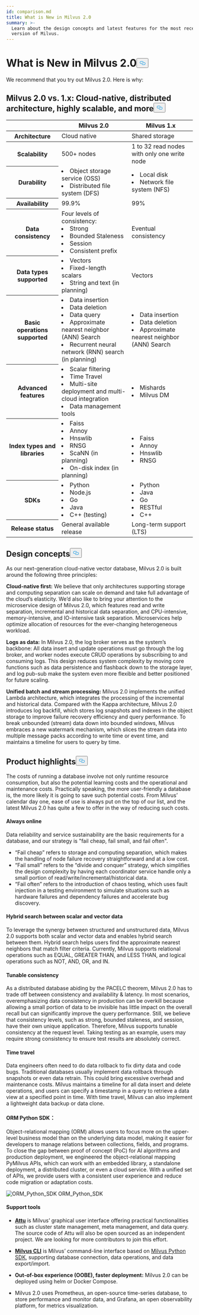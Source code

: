 ```yaml
---
id: comparison.md
title: What is New in Milvus 2.0
summary: >-
  Learn about the design concepts and latest features for the most recent
  version of Milvus.
---
```

<h1 id="What-is-New-in-Milvus-20" class="common-anchor-header">What is New in Milvus 2.0<button data-href="#What-is-New-in-Milvus-20" class="anchor-icon" translate="no">
      <svg translate="no"
        aria-hidden="true"
        focusable="false"
        height="20"
        version="1.1"
        viewBox="0 0 16 16"
        width="16"
      >
        <path
          fill="#0092E4"
          fill-rule="evenodd"
          d="M4 9h1v1H4c-1.5 0-3-1.69-3-3.5S2.55 3 4 3h4c1.45 0 3 1.69 3 3.5 0 1.41-.91 2.72-2 3.25V8.59c.58-.45 1-1.27 1-2.09C10 5.22 8.98 4 8 4H4c-.98 0-2 1.22-2 2.5S3 9 4 9zm9-3h-1v1h1c1 0 2 1.22 2 2.5S13.98 12 13 12H9c-.98 0-2-1.22-2-2.5 0-.83.42-1.64 1-2.09V6.25c-1.09.53-2 1.84-2 3.25C6 11.31 7.55 13 9 13h4c1.45 0 3-1.69 3-3.5S14.5 6 13 6z"
        ></path>
      </svg>
    </button></h1><p>We recommend that you try out Milvus 2.0. Here is why:</p>
<h2 id="Milvus-20-vs-1x-Cloud-native-distributed-architecture-highly-scalable-and-more" class="common-anchor-header">Milvus 2.0 vs. 1.x: Cloud-native, distributed architecture, highly scalable, and more<button data-href="#Milvus-20-vs-1x-Cloud-native-distributed-architecture-highly-scalable-and-more" class="anchor-icon" translate="no">
      <svg translate="no"
        aria-hidden="true"
        focusable="false"
        height="20"
        version="1.1"
        viewBox="0 0 16 16"
        width="16"
      >
        <path
          fill="#0092E4"
          fill-rule="evenodd"
          d="M4 9h1v1H4c-1.5 0-3-1.69-3-3.5S2.55 3 4 3h4c1.45 0 3 1.69 3 3.5 0 1.41-.91 2.72-2 3.25V8.59c.58-.45 1-1.27 1-2.09C10 5.22 8.98 4 8 4H4c-.98 0-2 1.22-2 2.5S3 9 4 9zm9-3h-1v1h1c1 0 2 1.22 2 2.5S13.98 12 13 12H9c-.98 0-2-1.22-2-2.5 0-.83.42-1.64 1-2.09V6.25c-1.09.53-2 1.84-2 3.25C6 11.31 7.55 13 9 13h4c1.45 0 3-1.69 3-3.5S14.5 6 13 6z"
        ></path>
      </svg>
    </button></h2><table class="comparison">
<thead>
    <tr>
        <th class="width20">&nbsp;</th>
        <th class="width40">Milvus 2.0</th>
        <th class="width40">Milvus 1.x</th>
    </tr>
</thead>
    <tr>
        <th>Architecture</th>
        <td>Cloud native</td>
        <td>Shared storage</td>
    </tr>
<tbody>
    <tr>
        <th>Scalability</th>
        <td>500+ nodes</td>
        <td>1 to 32 read nodes with only one write node</td>
    </tr>
    <tr>
        <th>Durability</th>
        <td><li>Object storage service (OSS)</li><li>Distributed file system (DFS)</li></td>
        <td><li>Local disk</li><li>Network file system (NFS)</li></td>
    </tr>
    <tr>
        <th>Availability</th>
        <td>99.9%</td>
        <td>99%</td>        
    </tr>
    <tr>
        <th>Data consistency</th>
        <td>Four levels of consistency:<li>Strong</li><li>Bounded Staleness</li><li>Session</li><li>Consistent prefix</li></td>
        <td>Eventual consistency</td>
    </tr>
    <tr>
        <th>Data types supported</th>
        <td><li>Vectors</li><li>Fixed-length scalars</li><li>String and text (in planning)</li></td>
        <td>Vectors</td>
    </tr>
    <tr>
        <th>Basic operations supported</th>
        <td><li>Data insertion</li><li>Data deletion</li><li>Data query</li><li>Approximate nearest neighbor (ANN) Search</li><li>Recurrent neural network (RNN) search (in planning)</li></td>
        <td><li>Data insertion</li><li>Data deletion</li><li>Approximate nearest neighbor (ANN) Search</li></td>
    </tr>
    <tr>
        <th>Advanced features</th>
        <td><li>Scalar filtering</li><li>Time Travel</li><li>Multi-site deployment and multi-cloud integration</li><li>Data management tools</li></td>
        <td><li>Mishards</li><li>Milvus DM</li></td>
    </tr>
    <tr>
        <th>Index types and libraries</th>
        <td><li>Faiss</li><li>Annoy</li><li>Hnswlib</li><li>RNSG</li><li>ScaNN (in planning)</li><li>On-disk index (in planning)</li></td>
        <td><li>Faiss</li><li>Annoy</li><li>Hnswlib</li><li>RNSG</li></td>
    </tr>
    <tr>
        <th>SDKs</th>
        <td><li>Python</li><li>Node.js</li><li>Go</li><li>Java</li><li>C++ (testing)</li></td>
        <td><li>Python</li><li>Java</li><li>Go</li><li>RESTful</li><li>C++</li></td>
    </tr>
    <tr>
        <th>Release status</th>
        <td>General available release</td>
        <td>Long-term support (LTS)</td>
    </tr>
</tbody>
</table>
<h2 id="Design-concepts" class="common-anchor-header">Design concepts<button data-href="#Design-concepts" class="anchor-icon" translate="no">
      <svg translate="no"
        aria-hidden="true"
        focusable="false"
        height="20"
        version="1.1"
        viewBox="0 0 16 16"
        width="16"
      >
        <path
          fill="#0092E4"
          fill-rule="evenodd"
          d="M4 9h1v1H4c-1.5 0-3-1.69-3-3.5S2.55 3 4 3h4c1.45 0 3 1.69 3 3.5 0 1.41-.91 2.72-2 3.25V8.59c.58-.45 1-1.27 1-2.09C10 5.22 8.98 4 8 4H4c-.98 0-2 1.22-2 2.5S3 9 4 9zm9-3h-1v1h1c1 0 2 1.22 2 2.5S13.98 12 13 12H9c-.98 0-2-1.22-2-2.5 0-.83.42-1.64 1-2.09V6.25c-1.09.53-2 1.84-2 3.25C6 11.31 7.55 13 9 13h4c1.45 0 3-1.69 3-3.5S14.5 6 13 6z"
        ></path>
      </svg>
    </button></h2><p>As our next-generation cloud-native vector database, Milvus 2.0 is built around the following three principles:</p>
<p><strong>Cloud-native first:</strong> We believe that only architectures supporting storage and computing separation can scale on demand and take full advantage of the cloud’s elasticity. We’d also like to bring your attention to the microservice design of Milvus 2.0, which features read and write separation, incremental and historical data separation, and CPU-intensive, memory-intensive, and IO-intensive task separation. Microservices help optimize allocation of resources for the ever-changing heterogeneous workload.</p>
<p><strong>Logs as data:</strong> In Milvus 2.0, the log broker serves as the system’s backbone: All data insert and update operations must go through the log broker, and worker nodes execute CRUD operations by subscribing to and consuming logs. This design reduces system complexity by moving core functions such as data persistence and flashback down to the storage layer, and log pub-sub make the system even more flexible and better positioned for future scaling.</p>
<p><strong>Unified batch and stream processing:</strong> Milvus 2.0 implements the unified Lambda architecture, which integrates the processing of the incremental and historical data. Compared with the Kappa architecture, Milvus 2.0 introduces log backfill, which stores log snapshots and indexes in the object storage to improve failure recovery efficiency and query performance. To break unbounded (stream) data down into bounded windows, Milvus embraces a new watermark mechanism, which slices the stream data into multiple message packs according to write time or event time, and maintains a timeline for users to query by time.</p>
<h2 id="Product-highlights" class="common-anchor-header">Product highlights<button data-href="#Product-highlights" class="anchor-icon" translate="no">
      <svg translate="no"
        aria-hidden="true"
        focusable="false"
        height="20"
        version="1.1"
        viewBox="0 0 16 16"
        width="16"
      >
        <path
          fill="#0092E4"
          fill-rule="evenodd"
          d="M4 9h1v1H4c-1.5 0-3-1.69-3-3.5S2.55 3 4 3h4c1.45 0 3 1.69 3 3.5 0 1.41-.91 2.72-2 3.25V8.59c.58-.45 1-1.27 1-2.09C10 5.22 8.98 4 8 4H4c-.98 0-2 1.22-2 2.5S3 9 4 9zm9-3h-1v1h1c1 0 2 1.22 2 2.5S13.98 12 13 12H9c-.98 0-2-1.22-2-2.5 0-.83.42-1.64 1-2.09V6.25c-1.09.53-2 1.84-2 3.25C6 11.31 7.55 13 9 13h4c1.45 0 3-1.69 3-3.5S14.5 6 13 6z"
        ></path>
      </svg>
    </button></h2><p>The costs of running a database involve not only runtime resource consumption, but also the potential learning costs and the operational and maintenance costs. Practically speaking, the more user-friendly a database is, the more likely it is going to save such potential costs. From Milvus’ calendar day one, ease of use is always put on the top of our list, and the latest Milvus 2.0 has quite a few to offer in the way of reducing such costs.</p>
<h4 id="Always-online" class="common-anchor-header">Always online</h4><p>Data reliability and service sustainability are the basic requirements for a database, and our strategy is &quot;fail cheap, fail small, and fail often&quot;.</p>
<ul>
<li>“Fail cheap” refers to storage and computing separation, which makes the handling of node failure recovery straightforward and at a low cost.</li>
<li>“Fail small” refers to the “divide and conquer” strategy, which simplifies the design complexity by having each coordinator service handle only a small portion of read/write/incremental/historical data.</li>
<li>“Fail often” refers to the introduction of chaos testing, which uses fault injection in a testing environment to simulate situations such as hardware failures and dependency failures and accelerate bug discovery.</li>
</ul>
<h4 id="Hybrid-search-between-scalar-and-vector-data" class="common-anchor-header">Hybrid search between scalar and vector data</h4><p>To leverage the synergy between structured and unstructured data, Milvus 2.0 supports both scalar and vector data and enables hybrid search between them. Hybrid search helps users find the approximate nearest neighbors that match filter criteria. Currently, Milvus supports relational operations such as EQUAL, GREATER THAN, and LESS THAN, and logical operations such as NOT, AND, OR, and IN.</p>
<h4 id="Tunable-consistency" class="common-anchor-header">Tunable consistency</h4><p>As a distributed database abiding by the PACELC theorem, Milvus 2.0 has to trade off between consistency and availability &amp; latency. In most scenarios, overemphasizing data consistency in production can be overkill because allowing a small portion of data to be invisible has little impact on the overall recall but can significantly improve the query performance. Still, we believe that consistency levels, such as strong, bounded staleness, and session, have their own unique application. Therefore, Milvus supports tunable consistency at the request level. Taking testing as an example, users may require strong consistency to ensure test results are absolutely correct.</p>
<h4 id="Time-travel" class="common-anchor-header">Time travel</h4><p>Data engineers often need to do data rollback to fix dirty data and code bugs. Traditional databases usually implement data rollback through snapshots or even data retrain. This could bring excessive overhead and maintenance costs. Milvus maintains a timeline for all data insert and delete operations, and users can specify a timestamp in a query to retrieve a data view at a specified point in time. With time travel, Milvus can also implement a lightweight data backup or data clone.</p>
<h4 id="ORM-Python-SDK" class="common-anchor-header">ORM Python SDK：</h4><p>Object-relational mapping (ORM) allows users to focus more on the upper-level business model than on the underlying data model, making it easier for developers to manage relations between collections, fields, and programs. To close the gap between proof of concept (PoC) for AI algorithms and production deployment, we engineered the object-relational mapping PyMilvus APIs, which can work with an embedded library, a standalone deployment, a distributed cluster, or even a cloud service. With a unified set of APIs, we provide users with a consistent user experience and reduce code migration or adaptation costs.</p>
<p>
  <span class="img-wrapper">
    <img translate="no" src="/docs/v2.0.x/assets/python_orm.png" alt="ORM_Python_SDK" class="doc-image" id="orm_python_sdk" />
    <span>ORM_Python_SDK</span>
  </span>
</p>
<h4 id="Support-tools" class="common-anchor-header">Support tools</h4><ul>
<li><p><a href="/docs/ko/attu.md"><strong>Attu</strong></a> is Milvus’ graphical user interface offering practical functionalities such as cluster state management, meta management, and data query. The source code of Attu will also be open sourced as an independent project. We are looking for more contributors to join this effort.</p></li>
<li><p><a href="https://github.com/milvus-io/milvus_cli#overview"><strong>Milvus CLI</strong></a> is Milvus’ command-line interface based on <a href="https://github.com/milvus-io/pymilvus">Milvus Python SDK</a>, supporting database connection, data operations, and data export/import.</p></li>
<li><p><strong>Out-of-box experience (OOBE), faster deployment:</strong> Milvus 2.0 can be deployed using helm or Docker Compose.</p></li>
<li><p>Milvus 2.0 uses Prometheus, an open-source time-series database, to store performance and monitor data, and Grafana, an open observability platform, for metrics visualization.</p></li>
</ul>
